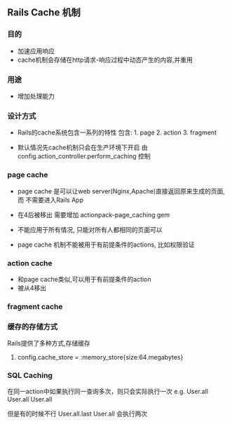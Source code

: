 ## Rails Cache 机制


### 目的
* 加速应用响应
* cache机制会存储在http请求-响应过程中动态产生的内容,并重用

### 用途
* 增加处理能力


### 设计方式
* Rails的cache系统包含一系列的特性
 包含: 1. page
       2. action
       3. fragment

* 默认情况先cache机制只会在生产环境下开启
 由 config.action_controller.perform_caching 控制

### page cache
+ page cache 是可以让web server(Nginx,Apache)直接返回原来生成的页面,而
  不需要进入Rails App

+ 在4后被移出
 需要增加 actionpack-page_caching gem

+ 不能应用于所有情况, 只能对所有人都相同的页面可以

+ page cache 机制不能被用于有前提条件的actions, 比如权限验证

### action cache
+ 和page cache类似,可以用于有前提条件的action
+ 被从4移出

### fragment cache


### 缓存的存储方式
Rails提供了多种方式,存储缓存
1. config.cache_store = :memory_store{size:64.megabytes}


### SQL Caching
在同一action中如果执行同一查询多次，则只会实际执行一次
e.g.
User.all
User.all
User.all

但是有的时候不行
User.all.last
User.all
会执行两次



